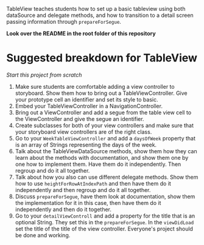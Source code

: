 TableView teaches students how to set up a basic tableview using both dataSource and delegate methods, and how to transition to a detail screen passing information through `prepareForSegue`.

**Look over the README in the root folder of this repository**

# Suggested breakdown for TableView

*Start this project from scratch*

1. Make sure students are comfortable adding a view controller to storyboard. Show them how to bring out a TableViewController. Give your prototype cell an identifier and set its style to basic.
2. Embed your TableViewController in a NavigationController.
3. Bring out a ViewController and add a segue from the table view cell to the ViewController and give the segue an identifier.
4. Create subclasses for both of your view controllers and make sure that your storyboard view controllers are of the right class.
5. Go to your `WeekTableViewController` and add a `daysOfWeek` property that is an array of Strings representing the days of the week.
6. Talk about the TableViewDataSource methods, show them how they can learn about the methods with documentation, and show them one by one how to implement them. Have them do it independently. Then regroup and do it all together.
7. Talk about how you also can use different delegate methods. Show them how to use `heightForRowAtIndexPath` and then have them do it independently and then regroup and do it all together.
8. Discuss `prepareForSegue`, have them look at documentation, show them the implementation for it in this case, then have them do it independently and then do it together.
9. Go to your `detailViewControll` and add a property for the title that is an optional String. They set this in the `prepareForSegue`. In the `viewDidLoad` set the title of the title of the view controller. Everyone's project should be done and working.